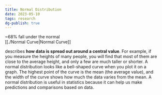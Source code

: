 ```yaml
---  
title: Normal Distribution  
date: 2023-05-10  
tags: research  
dg-publish: true  
---  
```

  
~68% fall under the normal   
[[./Normal Curve|Normal Curve]]  
  
describes **how data is spread out around a central value**. For example, if you measure the heights of many people, you will find that most of them are close to the average height, and only a few are much taller or shorter. A normal distribution looks like a bell-shaped curve when you plot it on a graph. The highest point of the curve is the mean (the average value), and the width of the curve shows how much the data varies from the mean. A normal distribution is useful in statistics because it can help us make predictions and comparisons based on data.